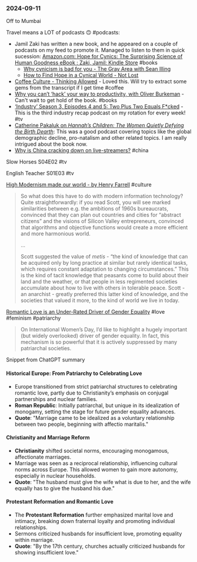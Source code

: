 ### 2024-09-11

Off to Mumbai

Travel means a LOT of podcasts 🙃 #podcasts:
* Jamil Zaki has written a new book, and he appeared on a couple of podcasts on my feed to promote it. Managed to listen to them in quick sucession: [Amazon.com: Hope for Cynics: The Surprising Science of Human Goodness eBook : Zaki, Jamil: Kindle Store](https://www.amazon.com/Hope-Cynics-Surprising-Science-Goodness-ebook/dp/B0CR93L55W) #books
	* [Why cynicism is bad for you - The Gray Area with Sean Illing](https://lnns.co/KJrxd0Btgyj)
	* [How to Find Hope in a Cynical World - Not Lost](https://lnns.co/aqvnmTCclKU)
* [Coffee Culture - Thinking Allowed](https://lnns.co/5HU4-vB0omc) - Loved this. Will try to extract some gems from the transcript if I get time #coffee 
* [Why you can’t ‘hack’ your way to productivity, with Oliver Burkeman](https://lnns.co/ANUPVDpXhaM) - Can't wait to get hold of the book. #books
* [‘Industry’ Season 3, Episodes 4 and 5: Two Plus Two Equals F\*cked](https://lnns.co/y2GIrJ78qxU) - This is the third industry recap podcast on my rotation for every week! #tv
* [Catherine Pakaluk on _Hannah’s Children: The Women Quietly Defying the Birth Dearth_](https://lnns.co/0vM9bNpx78T): This was a good podcast covering topics like the global demographic decline, pro-natalism and other related topics. I am really intrigued about the book now.
* [Why is China cracking down on live-streamers?](https://www.economist.com/podcasts/2024/09/10/why-is-china-cracking-down-on-live-streamers) #china

Slow Horses S04E02 #tv

English Teacher S01E03 #tv

[High Modernism made our world - by Henry Farrell](https://www.programmablemutter.com/p/high-modernism-made-our-world) #culture

> So what does this have to do with modern information technology? Quite straightforwardly: if you read Scott, you will see marked similarities between e.g. the ambitions of 1960s bureaucrats, convinced that they can plan out countries and cities for “abstract citizens” and the visions of Silicon Valley entrepreneurs, convinced that algorithms and objective functions would create a more efficient and more harmonious world.
> 
> …
> 
> Scott suggested the value of _metis_ - “the kind of knowledge that can be acquired only by long practice at similar but rarely identical tasks, which requires constant adaptation to changing circumstances.” This is the kind of tacit knowledge that peasants come to build about their land and the weather, or that people in less regimented societies accumulate about how to live with others in tolerable peace. Scott - an anarchist - greatly preferred this latter kind of knowledge, and the societies that valued it more, to the kind of world we live in today.


[Romantic Love is an Under-Rated Driver of Gender Equality](https://www.ggd.world/p/romantic-love-is-an-under-rated-driver) #love #feminism  #patriarchy

> On International Women’s Day, I’d like to highlight a hugely important (but widely overlooked) driver of gender equality. In fact, this mechanism is so powerful that it is actively suppressed by many patriarchal societies.

Snippet from ChatGPT summary
#### Historical Europe: From Patriarchy to Celebrating Love

- Europe transitioned from strict patriarchal structures to celebrating romantic love, partly due to Christianity’s emphasis on conjugal partnerships and nuclear families.
- **Roman Republic**: Initially patriarchal, but unique in its idealization of monogamy, setting the stage for future gender equality advances.
- **Quote**: "Marriage came to be idealized as a voluntary relationship between two people, beginning with affectio maritalis."

#### Christianity and Marriage Reform

- **Christianity** shifted societal norms, encouraging monogamous, affectionate marriages.
- Marriage was seen as a reciprocal relationship, influencing cultural norms across Europe. This allowed women to gain more autonomy, especially in nuclear households.
- **Quote**: "The husband must give the wife what is due to her, and the wife equally has to give the husband his due."

#### Protestant Reformation and Romantic Love

- The **Protestant Reformation** further emphasized marital love and intimacy, breaking down fraternal loyalty and promoting individual relationships.
- Sermons criticized husbands for insufficient love, promoting equality within marriage.
- **Quote**: "By the 17th century, churches actually criticized husbands for showing insufficient love."
